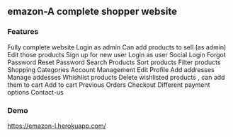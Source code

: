 ## emazon-A complete shopper website
### Features
Fully complete website
Login as admin
Can add products to sell (as admin)
Edit those products
Sign up for new user
Login as user
Social Login 
Forgot Password 
Reset Password
Search Products
Sort products
Filter products
Shopping Categories
Account Management
Edit Profile
Add addresses
Manage addesses
Whishlist products
Delete wishlisted products , can add them to cart
Add to cart
Previous Orders
Checkout
Different payment options
Contact-us

### Demo

https://emazon-l.herokuapp.com/

